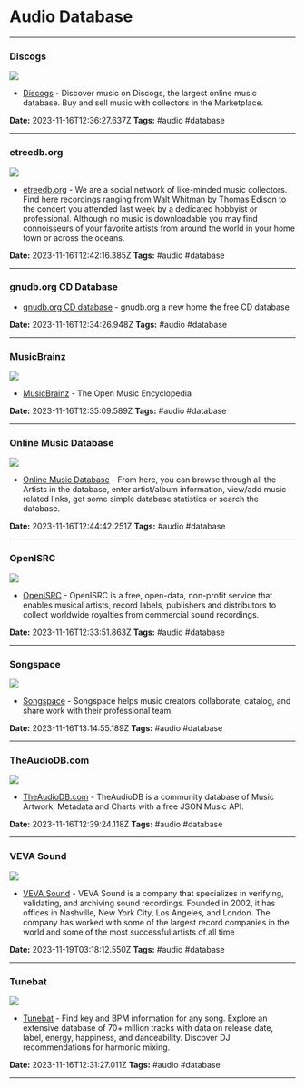# Audio Database

---

### Discogs

![](https://content.discogs.com/media/R-28884-1129555367-300x300.jpg)

- [Discogs](https://www.discogs.com/) - Discover music on Discogs, the largest online music database. Buy and sell music with collectors in the Marketplace.

**Date:** 2023-11-16T12:36:27.637Z
**Tags:** #audio #database

---

### etreedb.org

![](https://media.etreedb.org/images/logo-300x300.png)

- [etreedb.org](https://etreedb.org/) - We are a social network of like-minded music collectors. Find here recordings ranging from Walt Whitman by Thomas Edison to the concert you attended last week by a dedicated hobbyist or professional. Although no music is downloadable you may find connoisseurs of your favorite artists from around the world in your home town or across the oceans.

**Date:** 2023-11-16T12:42:16.385Z
**Tags:** #audio #database

---

### gnudb.org CD Database

- [gnudb.org CD database](https://gnudb.org/index.php) - gnudb.org a new home the free CD database

**Date:** 2023-11-16T12:34:26.948Z
**Tags:** #audio #database

---

### MusicBrainz

![](https://archive.org/download/mbid-f3dcacc2-8986-41d7-8b76-932fc65d94d3/mbid-f3dcacc2-8986-41d7-8b76-932fc65d94d3-37260843245_thumb250.jpg)

- [MusicBrainz](https://musicbrainz.org/) - The Open Music Encyclopedia

**Date:** 2023-11-16T12:35:09.589Z
**Tags:** #audio #database

---

### Online Music Database

![](https://rdl.ink/render/http%3A%2F%2Fwww.onlinemusicdatabase.com%2F)

- [Online Music Database](http://www.onlinemusicdatabase.com/) - From here, you can browse through all the Artists in the database, enter artist/album information, view/add music related links, get some simple database statistics or search the database.

**Date:** 2023-11-16T12:44:42.251Z
**Tags:** #audio #database

---

### OpenISRC

![](https://rdl.ink/render/http%3A%2F%2Fopenisrc.org%2F)

- [OpenISRC](http://openisrc.org/) - OpenISRC is a free, open-data, non-profit service that enables musical artists, record labels, publishers and distributors to collect worldwide royalties from commercial sound recordings.

**Date:** 2023-11-16T12:33:51.863Z
**Tags:** #audio #database

---

### Songspace

![](https://rdl.ink/render/https%3A%2F%2Fsongspace.com%2F)

- [Songspace](https://songspace.com/) - Songspace helps music creators collaborate, catalog, and share work with their professional team.

**Date:** 2023-11-16T13:14:55.189Z
**Tags:** #audio #database

---

### TheAudioDB.com

![](https://www.theaudiodb.com/images/eq2.png)

- [TheAudioDB.com](https://www.theaudiodb.com/) - TheAudioDB is a community database of Music Artwork, Metadata and Charts with a free JSON Music API.

**Date:** 2023-11-16T12:39:24.118Z
**Tags:** #audio #database

---

### VEVA Sound

![](http://static1.squarespace.com/static/5d1bfe2dee8f720001db3770/t/623a4982328faf0b04ed1bd1/1647987074912/VS-Lockup-Horizontal-Black-Flat.jpg?format=1500w)

- [VEVA Sound](https://vevasound.com/) - VEVA Sound is a company that specializes in verifying, validating, and archiving sound recordings. Founded in 2002, it has offices in Nashville, New York City, Los Angeles, and London. The company has worked with some of the largest record companies in the world and some of the most successful artists of all time

**Date:** 2023-11-19T03:18:12.550Z
**Tags:** #audio #database

---

### Tunebat

![](https://specterr.b-cdn.net/tunebat-icon.JPG)

- [Tunebat](https://tunebat.com/) - Find key and BPM information for any song. Explore an extensive database
 of 70+ million tracks with data on release date, label, energy, happiness, and danceability.
 Discover DJ recommendations for harmonic mixing.

**Date:** 2023-11-16T12:31:27.011Z
**Tags:** #audio #database

---
